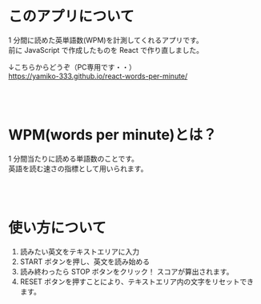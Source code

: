 # このアプリについて

1 分間に読めた英単語数(WPM)を計測してくれるアプリです。<br>
前に JavaScript で作成したものを React で作り直しました。

↓こちらからどうぞ（PC専用です・・）<br>
https://yamiko-333.github.io/react-words-per-minute/

<br>
<br>

# WPM(words per minute)とは？

1 分間当たりに読める単語数のことです。<br>
英語を読む速さの指標として用いられます。

<br>
<br>

# 使い方について

1. 読みたい英文をテキストエリアに入力
1. START ボタンを押し、英文を読み始める
1. 読み終わったら STOP ボタンをクリック！
   スコアが算出されます。
1. RESET ボタンを押すことにより、テキストエリア内の文字をリセットできます。
